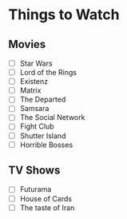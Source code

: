 # Things to Watch

## Movies

 - [ ] Star Wars
 - [ ] Lord of the Rings
 - [ ] Existenz
 - [ ] Matrix
 - [ ] The Departed
 - [ ] Samsara
 - [ ] The Social Network
 - [ ] Fight Club
 - [ ] Shutter Island
 - [ ] Horrible Bosses

## TV Shows

 - [ ] Futurama
 - [ ] House of Cards
 - [ ] The taste of Iran
